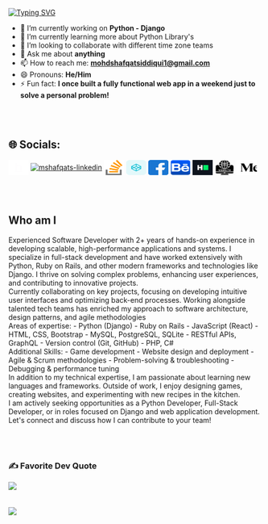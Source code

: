 <a href="https://git.io/typing-svg"><img src="https://readme-typing-svg.herokuapp.com?font=Courgette&size=33&pause=500&color=4A0790&center=true&vCenter=true&width=550&lines=Hi+There%F0%9F%91%8B;I'm+Mohammad+Shafqat+Siddiqui" alt="Typing SVG" /></a>

- 🔭 I’m currently working on **Python - Django**
- 🌱 I’m currently learning more about Python Library's
- 👯 I’m looking to collaborate with different time zone teams
- 💬 Ask me about **anything**
- 📫 How to reach me: **mohdshafqatsiddiqui1@gmail.com**
- 😄 Pronouns: **He/Him**
- ⚡ Fun fact: **I once built a fully functional web app in a weekend just to solve a personal problem!**

<br>
<br>

## 🌐 Socials:
<p align="left">
    <a href="https://www.hackerearth.com/@mshafqats/" target="blank"><img align="center" src="imgs/hackerearth1.svg" alt="mshafqats-hackerearth" height="30" width="40" /></a>
    <a href="https://www.linkedin.com/in/mohammad-shafqat-siddiqui/" target="blank"><img align="center" src="https://raw.githubusercontent.com/rahuldkjain/github-profile-readme-generator/master/src/images/icons/Social/linked-in-alt.svg" alt="mshafqats-linkedin" height="30" width="40" /></a>
    <a href="https://stackoverflow.com/users/22464539/mohammad-shafqat-siddiqui" target="blank"><img align="center" src="imgs/stackoverflow.svg" alt="mshafqats-stackoverflow" height="30" width="40" /></a>
    <a href="https://codepen.io/Mohammad-Shafqat-Siddiqui" target="blank"><img align="center" src="imgs/codepen.svg" alt="mshafqats-codepen" height="30" width="40" /></a>
    <a href="https://www.facebook.com/mohdshafqat.siddiqui.5/" target="blank"><img align="center" src="imgs/facebook.svg" alt="mshafqats-facebook" height="30" width="40" /></a>
    <a href="https://www.behance.net/mshafqats" target="blank"><img align="center" src="imgs/behance.svg" alt="mshafqats-behance" height="30" width="40" /></a>
    <a href="https://www.hackerrank.com/profile/mohdshafqatsidd1" target="blank"><img align="center" src="imgs/hackerrank.svg" alt="mshafqats-hackerrank" height="30" width="40" /></a>
    <a href="https://mshafqats.netlify.app" target="blank"><img align="center" src="imgs/web-profile2.svg" alt="mshafqats-web-profile" height="30" width="40" /></a>
    <a href="https://mshafqats.netlify.app" target="blank"><img align="center" src="imgs/medium.svg" alt="mshafqats-medium" height="30" width="40" /></a>
</p>

<br>
<br>

## Who am I
<p>
    Experienced Software Developer with 2+ years of hands-on experience in developing scalable, high-performance applications and systems. I specialize in full-stack development and have worked extensively with Python, Ruby on Rails, and other modern frameworks and technologies like Django. I thrive on solving complex problems, enhancing user experiences, and contributing to innovative projects.
    <br>
    Currently collaborating on key projects, focusing on developing intuitive user interfaces and optimizing back-end processes. Working alongside talented tech teams has enriched my approach to software architecture, design patterns, and agile methodologies
    <br>
    Areas of expertise:
    - Python (Django)
    - Ruby on Rails
    - JavaScript (React)
    - HTML, CSS, Bootstrap
    - MySQL, PostgreSQL, SQLite
    - RESTful APIs, GraphQL
    - Version control (Git, GitHub)
    - PHP, C#
    <br>
    Additional Skills:
    - Game development
    - Website design and deployment
    - Agile & Scrum methodologies
    - Problem-solving & troubleshooting
    - Debugging & performance tuning
    <br>
    In addition to my technical expertise, I am passionate about learning new languages and frameworks. Outside of work, I enjoy designing games, creating websites, and experimenting with new recipes in the kitchen.
    <br>
    I am actively seeking opportunities as a Python Developer, Full-Stack Developer, or in roles focused on Django and web application development. Let's connect and discuss how I can contribute to your team!
</p>

<br>
<br>

### ✍️ Favorite Dev Quote
![](https://quotes-github-readme.vercel.app/api?type=horizontal&theme=light)<br/><br/>

[![](https://visitcount.itsvg.in/api?id=mshafqats&icon=10&color=13)](https://visitcount.itsvg.in)
